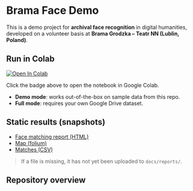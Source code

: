 # Brama Face Demo

This is a demo project for **archival face recognition** in digital humanities,  
developed on a volunteer basis at **Brama Grodzka – Teatr NN (Lublin, Poland)**.  

## Run in Colab
[![Open In Colab](https://colab.research.google.com/assets/colab-badge.svg)](
https://colab.research.google.com/github/OlgaSzum/brama-face-demo/blob/main/notebooks/face_matching_demo.ipynb)

Click the badge above to open the notebook in Google Colab.  
- **Demo mode**: works out-of-the-box on sample data from this repo.  
- **Full mode**: requires your own Google Drive dataset.  

## Static results (snapshots)
- [Face matching report (HTML)](reports/face_matching_report.html)  
- [Map (folium)](reports/map_folium.html)  
- [Matches (CSV)](reports/matches.csv)  

> If a file is missing, it has not yet been uploaded to `docs/reports/`.

## Repository overview

